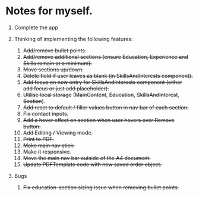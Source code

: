 # Notes for myself.

1. Complete the app
2. Thinking of implementing the following features:

   1. ~~Add/remove bullet points.~~
   2. ~~Add/remove additional sections (ensure Education, Experience and Skills remain at a minimum).~~
   3. ~~Move sections up/down.~~
   4. ~~Delete field if user leaves as blank (in SkillsAndInterests component).~~
   5. ~~Add focus on new entry for SkillsAndInterests component (either add focus or just add placeholder).~~
   6. ~~Utilise local storage~~ (~~MainContent~~, ~~Education~~, ~~SkillsAndInterest~~, ~~Section~~).
   7. ~~Add reset to default / filler values button in nav bar of each section.~~
   8. ~~Fix contact inputs.~~
   9. ~~Add a hover effect on section when user hovers over Remove button.~~
   10. ~~Add Editing / Viewing mode.~~
   11. ~~Print to PDF.~~
   12. ~~Make main nav stick.~~
   13. ~~Make it responsive.~~
   14. ~~Move the main nav bar outside of the A4 document.~~
   15. ~~Update PDFTemplate code with new saved order object.~~

3. Bugs
   1. ~~Fix education-section sizing issue when removing bullet points.~~
